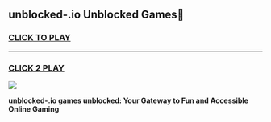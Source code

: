 
## unblocked-.io Unblocked Games👋
<h3>
<a href="https://news.freeplayer.one?title=unblocked-.io&ref=16F">CLICK TO PLAY</a></h3>
<hr>

<h3>
<a href="https://news.freeplayer.one?title=unblocked-.io&ref=16F">CLICK 2 PLAY</a>
  
</h3>

<a href="https://news.freeplayer.one?title=unblocked-.io&ref=16F/"><img src="https://clearcache.store/games.png"></a>


**unblocked-.io games unblocked: Your Gateway to Fun and Accessible Online Gaming**

